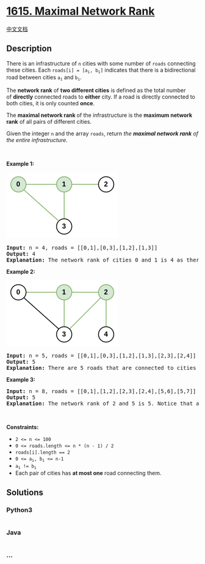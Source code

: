 # [1615. Maximal Network Rank](https://leetcode.com/problems/maximal-network-rank)

[中文文档](/solution/1600-1699/1615.Maximal%20Network%20Rank/README.md)

## Description

<p>There is an infrastructure of <code>n</code> cities with some number of <code>roads</code> connecting these cities. Each <code>roads[i] = [a<sub>i</sub>, b<sub>i</sub>]</code> indicates that there is a bidirectional road between cities <code>a<sub>i</sub></code> and <code>b<sub>i</sub></code>.</p>

<p>The <strong>network rank</strong><em> </em>of <strong>two different cities</strong> is defined as the total number of&nbsp;<strong>directly</strong> connected roads to <strong>either</strong> city. If a road is directly connected to both cities, it is only counted <strong>once</strong>.</p>

<p>The <strong>maximal network rank </strong>of the infrastructure is the <strong>maximum network rank</strong> of all pairs of different cities.</p>

<p>Given the integer <code>n</code> and the array <code>roads</code>, return <em>the <strong>maximal network rank</strong> of the entire infrastructure</em>.</p>

<p>&nbsp;</p>
<p><strong>Example 1:</strong></p>

![](./images/ex1.png)

<pre>
<strong>Input:</strong> n = 4, roads = [[0,1],[0,3],[1,2],[1,3]]
<strong>Output:</strong> 4
<strong>Explanation:</strong> The network rank of cities 0 and 1 is 4 as there are 4 roads that are connected to either 0 or 1. The road between 0 and 1 is only counted once.
</pre>

<p><strong>Example 2:</strong></p>

![](./images/ex2.png)

<pre>
<strong>Input:</strong> n = 5, roads = [[0,1],[0,3],[1,2],[1,3],[2,3],[2,4]]
<strong>Output:</strong> 5
<strong>Explanation:</strong> There are 5 roads that are connected to cities 1 or 2.
</pre>

<p><strong>Example 3:</strong></p>

<pre>
<strong>Input:</strong> n = 8, roads = [[0,1],[1,2],[2,3],[2,4],[5,6],[5,7]]
<strong>Output:</strong> 5
<strong>Explanation:</strong> The network rank of 2 and 5 is 5. Notice that all the cities do not have to be connected.
</pre>

<p>&nbsp;</p>
<p><strong>Constraints:</strong></p>

<ul>
	<li><code>2 &lt;= n &lt;= 100</code></li>
	<li><code>0 &lt;= roads.length &lt;= n * (n - 1) / 2</code></li>
	<li><code>roads[i].length == 2</code></li>
	<li><code>0 &lt;= a<sub>i</sub>, b<sub>i</sub>&nbsp;&lt;= n-1</code></li>
	<li><code>a<sub>i</sub>&nbsp;!=&nbsp;b<sub>i</sub></code></li>
	<li>Each&nbsp;pair of cities has <strong>at most one</strong> road connecting them.</li>
</ul>

## Solutions

<!-- tabs:start -->

### **Python3**

```python

```

### **Java**

```java

```

### **...**

```

```

<!-- tabs:end -->
